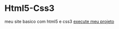 # Html5-Css3

meu site basico com html5 e css3
<a href="https://jgrohs10.github.io/Html5-Css3/ex001">execute meu projeto</a>
